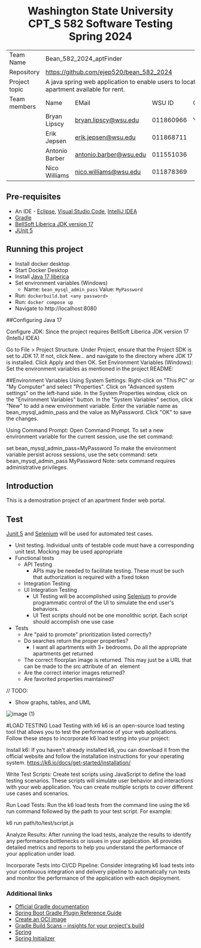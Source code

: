 <h1 style="text-align:center;">
	Washington State University<br />
	CPT_S 582 Software Testing<br />
	Spring 2024
</h1>

<table align=center>
<tr><td>Team Name</td><td colspan=4>Bean_582_2024_aptFinder</td></tr>
<tr><td>Repository</td><td colspan=4><a href="https://github.com/ejep520/bean_582_2024" target=_blank>https://github.com/ejep520/bean_582_2024</a></td></tr>
<tr><td>Project topic</td><td colspan=4> A java spring web application to enable users to locate an apartment available for rent.</td></tr>
<tr><td>Team members</td><td>Name</td><td>EMail</td><td>WSU ID</td><td>Contact</td></tr>
<tr><td></td><td>Bryan Lipscy</td><td><a href="mailto:bryan.lipscy@wsu.edu">bryan.lipscy@wsu.edu</a></td><td>011860966</td><td>Yes</td></tr>
<tr><td></td><td>Erik Jepsen</td><td><a href="mailto:erik.jepsen@wsu.edu">erik.jepsen@wsu.edu</a></td><td>011868711</td><td></td></tr>
<tr><td></td><td>Antonio Barber</td><td><a href="mailto:antonio.barber@wsu.edu">antonio.barber@wsu.edu</a></td><td>011551036</td><td></td></tr>
<tr><td></td><td>Nico Williams</td><td><a href="mailto:nico.williams@wsu.edu">nico.williams@wsu.edu</a></td><td>011878369</td><td></td></tr>
</table>

## Pre-requisites
* An IDE - [Eclipse](https://eclipseide.org/), [Visual Studio Code](https://code.visualstudio.com/), [IntelliJ IDEA](https://www.jetbrains.com/idea/)
* [Gradle](https://gradle.org/install/)
* [BellSoft Liberica JDK version 17](https://bell-sw.com/pages/downloads/#jdk-17-lts)
* [JUnit 5](https://junit.org/junit5/)

## Running this project
* Install docker desktop
* Start Docker Desktop
* Install [Java 17 liberica](https://bell-sw.com/pages/downloads/#jdk-17-lts)
* Set environment variables (Windows)
  * Name: `bean_mysql_admin_pass` Value: `MyPassword`
* Run: `dockerbuild.bat <any password>`
* Run: `docker compose up`
* Navigate to http://localhost:8080



##Configuring Java 17

Configure JDK: Since the project requires BellSoft Liberica JDK version 17 (IntelliJ IDEA)

Go to File > Project Structure.
Under Project, ensure that the Project SDK is set to JDK 17. If not, click New... and navigate to the directory where JDK 17 is installed.
Click Apply and then OK.
Set Environment Variables (Windows): Set the environment variables as mentioned in the project README:







  ##Environment Variables
  Using System Settings:
Right-click on "This PC" or "My Computer" and select "Properties".
Click on "Advanced system settings" on the left-hand side.
In the System Properties window, click on the "Environment Variables" button.
In the "System Variables" section, click "New" to add a new environment variable.
Enter the variable name as bean_mysql_admin_pass and the value as MyPassword.
Click "OK" to save the changes.


Using Command Prompt:
Open Command Prompt.
To set a new environment variable for the current session, use the set command:
  
set bean_mysql_admin_pass=MyPassword
To make the environment variable persist across sessions, use the setx command:
setx bean_mysql_admin_pass MyPassword
Note: setx command requires administrative privileges.
  
## Introduction
This is a demostration project of an apartment finder web portal.

## Test
[Junit 5](https://junit.org/junit5/) and [Selenium](https://selenium.dev) will be used for automated test cases.
* Unit testing. Individual units of testable code must have a corresponding unit test. Mocking may be used appropriate
* Functional tests
  * API Testing
    * APIs may be needed to facilitate testing. These must be such that authorization is required with a fixed token
  * Integration Testing
  * UI Integration Testing
    * UI Testing will be accomplished using [Selenium](https://selenium.dev) to provide programmatic control of the UI to simulate the end user's behaviors.
    * UI Test scripts should not be one monolithic script. Each script should accomplish one use case
* Tests
  * Are "paid to promote" prioritization listed correctly?
  * Do searches return the proper properties?
    * I want all apartments with 3+ bedrooms. Do all the appropriate apartments get returned
  * The correct floorplan image is returned. This may just be a URL that can be made to the src attribute of an <image> element
  * Are the correct interior images returned?
  * Are favorited properties maintained?

// TODO:

* Show graphs, tables, and UML


![image (1)](https://github.com/ejep520/bean_582_2024/assets/134741051/7db40450-d45b-4104-ad10-1f758b93d141)

#LOAD TESTING
Load Testing with k6
k6 is an open-source load testing tool that allows you to test the performance of your web applications. Follow these steps to incorporate k6 load testing into your project:

Install k6: If you haven't already installed k6, you can download it from the official website and follow the installation instructions for your operating system.
https://k6.io/docs/get-started/installation/

Write Test Scripts: Create test scripts using JavaScript to define the load testing scenarios. These scripts will simulate user behavior and interactions with your web application. You can create multiple scripts to cover different use cases and scenarios.

Run Load Tests: Run the k6 load tests from the command line using the k6 run command followed by the path to your test script. For example:

k6 run path/to/test/script.js


Analyze Results: After running the load tests, analyze the results to identify any performance bottlenecks or issues in your application. k6 provides detailed metrics and reports to help you understand the performance of your application under load.

Incorporate Tests into CI/CD Pipeline: Consider integrating k6 load tests into your continuous integration and delivery pipeline to automatically run tests and monitor the performance of the application with each deployment.

### Additional links
* [Official Gradle documentation](https://docs.gradle.org)
* [Spring Boot Gradle Plugin Reference Guide](https://docs.spring.io/spring-boot/docs/3.2.1/gradle-plugin/reference/html/)
* [Create an OCI image](https://docs.spring.io/spring-boot/docs/3.2.1/gradle-plugin/reference/html/#build-image)
* [Gradle Build Scans – insights for your project's build](https://scans.gradle.com#gradle)
* [Spring](https://spring.io/)
* [Spring Initializer](https://start.spring.io/)
